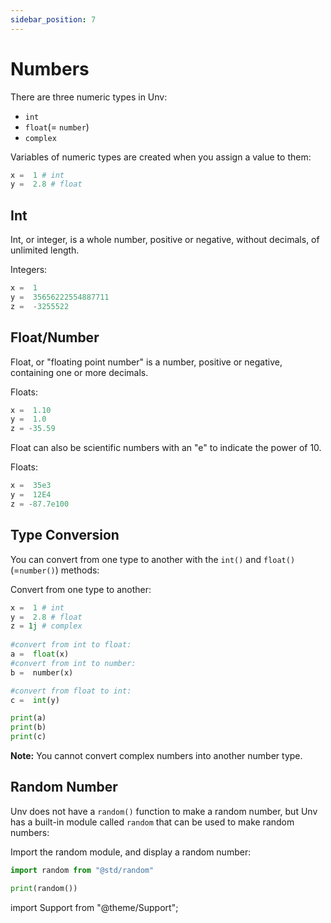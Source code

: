 ```yaml
---
sidebar_position: 7
---
```


# Numbers

There are three numeric types in Unv:

-   `int`
-   `float`(= `number`)
-   `complex`

Variables of numeric types are created when you assign a value to them:

```py
x =  1 # int  
y =  2.8 # float  
```
<!--
To verify the type of any object in Unv, use the  `type()`  function:

```py
print(type(x))  
print(type(y))  
print(type(z))  
```
-->

## Int

Int, or integer, is a whole number, positive or negative, without decimals, of unlimited length.

Integers:
```py
x =  1  
y =  35656222554887711  
z =  -3255522
```

## Float/Number

Float, or "floating point number" is a number, positive or negative, containing one or more decimals.

Floats:
```py
x =  1.10  
y =  1.0  
z = -35.59  
```

Float can also be scientific numbers with an "e" to indicate the power of 10.

Floats:
```py
x =  35e3  
y =  12E4  
z = -87.7e100  
```
<!-- 
## Complex

Complex numbers are written with a "j" as the imaginary part:

Complex:
```py
x =  3+5j  
y = 5j  
z = -5j  
``` -->

## Type Conversion

You can convert from one type to another with the  `int()` and  `float()`(=`number()`)  methods:

Convert from one type to another:
```py
x =  1 # int  
y =  2.8 # float  
z = 1j # complex  
  
#convert from int to float:  
a =  float(x)  
#convert from int to number:  
b =  number(x)  

#convert from float to int:  
c =  int(y)  

print(a)  
print(b)  
print(c)  
```

**Note:**  You cannot convert complex numbers into another number type.

## Random Number
Unv does not have a `random()` function to make a random number, but Unv has a built-in module called `random` that can be used to make random numbers:

Import the random module, and display a random number:

```py
import random from "@std/random"

print(random())
```

import Support from "@theme/Support";

<Support py js/>
